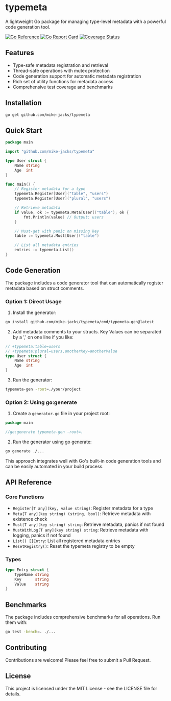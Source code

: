 # typemeta

A lightweight Go package for managing type-level metadata with a powerful code generation tool.

[![Go Reference](https://pkg.go.dev/badge/github.com/mike-jacks/typemeta.svg)](https://pkg.go.dev/github.com/mike-jacks/typemeta)
[![Go Report Card](https://goreportcard.com/badge/github.com/mike-jacks/typemeta)](https://goreportcard.com/report/github.com/mike-jacks/typemeta)
[![Coverage Status](https://coveralls.io/repos/github/mike-jacks/typemeta/badge.svg?branch=main)](https://coveralls.io/github/mike-jacks/typemeta?branch=main)

## Features

- Type-safe metadata registration and retrieval
- Thread-safe operations with mutex protection
- Code generation support for automatic metadata registration
- Rich set of utility functions for metadata access
- Comprehensive test coverage and benchmarks

## Installation

```bash
go get github.com/mike-jacks/typemeta
```

## Quick Start

```go
package main

import "github.com/mike-jacks/typemeta"

type User struct {
    Name string
    Age  int
}

func main() {
    // Register metadata for a type
    typemeta.Register[User]("table", "users")
    typemeta.Register[User]("plural", "users")

    // Retrieve metadata
    if value, ok := typemeta.Meta[User]("table"); ok {
        fmt.Println(value) // Output: users
    }

    // Must-get with panic on missing key
    table := typemeta.Must[User]("table")

    // List all metadata entries
    entries := typemeta.List()
}
```

## Code Generation

The package includes a code generator tool that can automatically register metadata based on struct comments.

### Option 1: Direct Usage

1. Install the generator:

```bash
go install github.com/mike-jacks/typemeta/cmd/typemeta-gen@latest
```

2. Add metadata comments to your structs. Key Values can be separated by a ',' on one line if you like:

```go
// +typemeta:table=users
// +typemeta:plural=users,anotherKey=anotherValue
type User struct {
    Name string
    Age  int
}
```

3. Run the generator:

```bash
typemeta-gen -root=./your/project
```

### Option 2: Using go:generate

1. Create a `generator.go` file in your project root:

```go
package main

//go:generate typemeta-gen -root=.
```

2. Run the generator using go generate:

```bash
go generate ./...
```

This approach integrates well with Go's built-in code generation tools and can be easily automated in your build process.

## API Reference

### Core Functions

- `Register[T any](key, value string)`: Register metadata for a type
- `Meta[T any](key string) (string, bool)`: Retrieve metadata with existence check
- `Must[T any](key string) string`: Retrieve metadata, panics if not found
- `MustWithLog[T any](key string) string`: Retrieve metadata with logging, panics if not found
- `List() []Entry`: List all registered metadata entries
- `ResetRegistry()`: Reset the typemeta registry to be empty

### Types

```go
type Entry struct {
    TypeName string
    Key      string
    Value    string
}
```

## Benchmarks

The package includes comprehensive benchmarks for all operations. Run them with:

```bash
go test -bench=. ./...
```

## Contributing

Contributions are welcome! Please feel free to submit a Pull Request.

## License

This project is licensed under the MIT License - see the LICENSE file for details.
